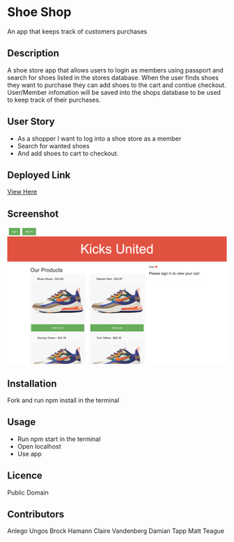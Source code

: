 # Shoe Shop
An app that keeps track of customers purchases

## Description 
A shoe store app that allows users to login as members using passport and search for shoes listed in the stores database. When the user finds shoes they want to purchase they can add shoes to the cart and contiue checkout. User/Member infomation will be saved into the shops database to be used to keep track of their purchases.

## User Story
* As a shopper I want to log into a shoe store as a member
* Search for wanted shoes
* And add shoes to cart to checkout.

## Deployed Link 
[View Here](https:// )

## Screenshot 
![Image description](screenshot.png)

## Installation 
Fork and run npm install in the terminal

## Usage
* Run npm start in the terminal
* Open localhost
* Use app

## Licence 
Public Domain

## Contributors
Anlego Ungos
Brock Hamann
Claire Vandenberg 
Damian Tapp
Matt Teague
